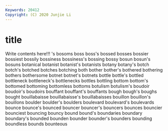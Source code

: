 ```yaml
---
Keywords: 20412
Copyright: (C) 2020 Junjie Li
---
```


# title

Write contents here!!!
's 
bosoms 
boss 
boss's 
bossed 
bosses 
bossier 
bossiest 
bossily 
bossiness
bossiness's 
bossing 
bossy 
bosun 
bosun's 
bosuns 
botanical 
botanist 
botanist's 
botanists
botany 
botany's 
botch 
botch's 
botched 
botches 
botching 
both 
bother 
bother's
bothered 
bothering 
bothers 
bothersome 
botnet 
botnet's 
botnets 
bottle 
bottle's 
bottled
bottleneck 
bottleneck's 
bottlenecks 
bottles 
bottling 
bottom 
bottom's 
bottomed 
bottoming 
bottomless
bottoms 
botulism 
botulism's 
boudoir 
boudoir's 
boudoirs 
bouffant 
bouffant's 
bouffants 
bough
bough's 
boughs 
bought 
bouillabaisse 
bouillabaisse's 
bouillabaisses 
bouillon 
bouillon's 
bouillons 
boulder
boulder's 
boulders 
boulevard 
boulevard's 
boulevards 
bounce 
bounce's 
bounced 
bouncer 
bouncer's
bouncers 
bounces 
bouncier 
bounciest 
bouncing 
bouncy 
bound 
bound's 
boundaries 
boundary
boundary's 
bounded 
bounden 
bounder 
bounder's 
bounders 
bounding 
boundless 
bounds 
bounteous

